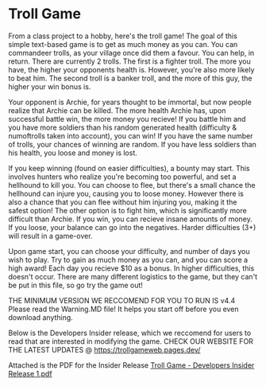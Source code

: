 # Troll Game
From a class project to a hobby, here's the troll game! The goal of this simple text-based game is to get as much money as you can.
You can commandeer trolls, as your village once did them a favour. You can help, in return.
There are currently 2 trolls. The first is a fighter troll. The more you have, the higher your opponents health is. However, you're also more likely to beat him.
The second troll is a banker troll, and the more of this guy, the higher your win bonus is. 

Your opponent is Archie, for years thought to be immortal, but now people realize that Archie can be killed. The more health Archie has, upon successful battle win, the more money you recieve! If you battle him and you have more soldiers than his random generated health (difficulty & numoftrolls taken into account), you can win! If you have the same number of trolls, your chances of winning are random. If you have less soldiers than his health, you loose and money is lost. 

If you keep winning (found on easier difficulties), a bounty may start. This involves hunters who realize you're becoming too powerful, and set a hellhound to kill you. 
You can choose to flee, but there's a small chance the hellhound can injure you, causing you to loose money. However there is also a chance that you can flee without him injuring you, making it the safest option!
The other option is to fight him, which is significantly more difficult than Archie. If you win, you can recieve insane amounts of money. If you loose, your balance can go into the negatives. Harder difficulties (3+) will result in a game-over.

Upon game start, you can choose your difficulty, and number of days you wish to play. Try to gain as much money as you can, and you can score a high award! 
Each day you recieve $10 as a bonus. In higher difficulties, this doesn't occur.
There are many different logistics to the game, but they can't be put in this file, so go try the game out!

THE MINIMUM VERSION WE RECCOMEND FOR YOU TO RUN IS v4.4
Please read the Warning.MD file! It helps you start off before you even download anything.

Below is the Developers Insider release, which we reccomend for users to read that are interested in modifying the game.
CHECK OUR WEBSITE FOR THE LATEST UPDATES @ https://trollgameweb.pages.dev/

Attached is the PDF for the Insider Release
[Troll Game - Developers Insider Release 1.pdf](https://github.com/user-attachments/files/15515065/Troll.Game.-.Developers.Insider.Release.1.pdf)
